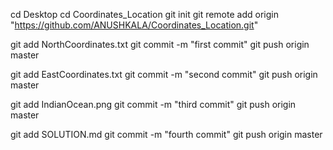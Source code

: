 cd Desktop
cd Coordinates_Location
git init
git remote add origin "https://github.com/ANUSHKALA/Coordinates_Location.git"

git add NorthCoordinates.txt
git commit -m "first commit"
git push origin master

git add EastCoordinates.txt
git commit -m "second commit"
git push origin master

git add IndianOcean.png
git commit -m "third commit"
git push origin master

git add SOLUTION.md
git commit -m "fourth commit"
git push origin master
